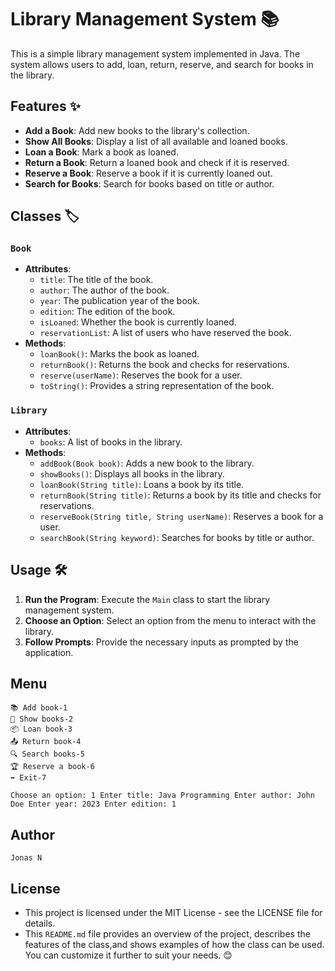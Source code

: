 # Library Management System 📚

This is a simple library management system implemented in Java. The system allows users to add, loan, return, reserve, and search for books in the library.

## Features ✨

- **Add a Book**: Add new books to the library's collection.
- **Show All Books**: Display a list of all available and loaned books.
- **Loan a Book**: Mark a book as loaned.
- **Return a Book**: Return a loaned book and check if it is reserved.
- **Reserve a Book**: Reserve a book if it is currently loaned out.
- **Search for Books**: Search for books based on title or author.

## Classes 🏷️

### `Book`
- **Attributes**:
    - `title`: The title of the book.
    - `author`: The author of the book.
    - `year`: The publication year of the book.
    - `edition`: The edition of the book.
    - `isLoaned`: Whether the book is currently loaned.
    - `reservationList`: A list of users who have reserved the book.
- **Methods**:
    - `loanBook()`: Marks the book as loaned.
    - `returnBook()`: Returns the book and checks for reservations.
    - `reserve(userName)`: Reserves the book for a user.
    - `toString()`: Provides a string representation of the book.

### `Library`
- **Attributes**:
    - `books`: A list of books in the library.
- **Methods**:
    - `addBook(Book book)`: Adds a new book to the library.
    - `showBooks()`: Displays all books in the library.
    - `loanBook(String title)`: Loans a book by its title.
    - `returnBook(String title)`: Returns a book by its title and checks for reservations.
    - `reserveBook(String title, String userName)`: Reserves a book for a user.
    - `searchBook(String keyword)`: Searches for books by title or author.

## Usage 🛠️

1. **Run the Program**: Execute the `Main` class to start the library management system.
2. **Choose an Option**: Select an option from the menu to interact with the library.
3. **Follow Prompts**: Provide the necessary inputs as prompted by the application.

## Menu
```
📚 Add book-1 
👀 Show books-2 
📦 Loan book-3
📤 Return book-4 
🔍 Search books-5
🏆 Reserve a book-6
➡️ Exit-7

Choose an option: 1 Enter title: Java Programming Enter author: John Doe Enter year: 2023 Enter edition: 1
```
## Author
```
Jonas N
```
## License
- This project is licensed under the MIT License - see the LICENSE file for details.
- This `README.md` file provides an overview of the project, describes the features of the class,and shows examples of how the class can be used.
  You can customize it further to suit your needs. 😊